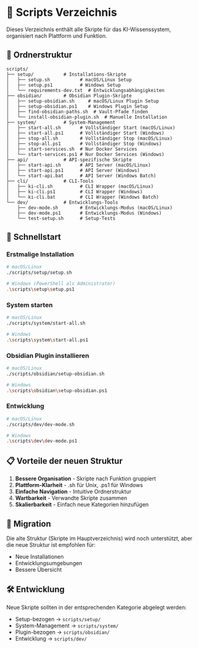 # 📁 Scripts Verzeichnis

Dieses Verzeichnis enthält alle Skripte für das KI-Wissenssystem, organisiert nach Plattform und Funktion.

## 📂 Ordnerstruktur

```
scripts/
├── setup/           # Installations-Skripte
│   ├── setup.sh           # macOS/Linux Setup
│   ├── setup.ps1          # Windows Setup
│   └── requirements-dev.txt  # Entwicklungsabhängigkeiten
├── obsidian/        # Obsidian Plugin-Skripte
│   ├── setup-obsidian.sh     # macOS/Linux Plugin Setup
│   ├── setup-obsidian.ps1    # Windows Plugin Setup
│   ├── find-obsidian-paths.sh  # Vault-Pfade finden
│   └── install-obsidian-plugin.sh  # Manuelle Installation
├── system/          # System-Management
│   ├── start-all.sh       # Vollständiger Start (macOS/Linux)
│   ├── start-all.ps1      # Vollständiger Start (Windows)
│   ├── stop-all.sh        # Vollständiger Stop (macOS/Linux)
│   ├── stop-all.ps1       # Vollständiger Stop (Windows)
│   ├── start-services.sh  # Nur Docker Services
│   └── start-services.ps1 # Nur Docker Services (Windows)
├── api/             # API-spezifische Skripte
│   ├── start-api.sh       # API Server (macOS/Linux)
│   ├── start-api.ps1      # API Server (Windows)
│   └── start-api.bat      # API Server (Windows Batch)
├── cli/             # CLI-Tools
│   ├── ki-cli.sh          # CLI Wrapper (macOS/Linux)
│   ├── ki-cli.ps1         # CLI Wrapper (Windows)
│   └── ki-cli.bat         # CLI Wrapper (Windows Batch)
└── dev/             # Entwicklungs-Tools
    ├── dev-mode.sh        # Entwicklungs-Modus (macOS/Linux)
    ├── dev-mode.ps1       # Entwicklungs-Modus (Windows)
    └── test-setup.sh      # Setup-Tests
```

## 🚀 Schnellstart

### Erstmalige Installation
```bash
# macOS/Linux
./scripts/setup/setup.sh

# Windows (PowerShell als Administrator)
.\scripts\setup\setup.ps1
```

### System starten
```bash
# macOS/Linux
./scripts/system/start-all.sh

# Windows
.\scripts\system\start-all.ps1
```

### Obsidian Plugin installieren
```bash
# macOS/Linux
./scripts/obsidian/setup-obsidian.sh

# Windows
.\scripts\obsidian\setup-obsidian.ps1
```

### Entwicklung
```bash
# macOS/Linux
./scripts/dev/dev-mode.sh

# Windows
.\scripts\dev\dev-mode.ps1
```

## 📋 Vorteile der neuen Struktur

1. **Bessere Organisation** - Skripte nach Funktion gruppiert
2. **Plattform-Klarheit** - .sh für Unix, .ps1 für Windows
3. **Einfache Navigation** - Intuitive Ordnerstruktur
4. **Wartbarkeit** - Verwandte Skripte zusammen
5. **Skalierbarkeit** - Einfach neue Kategorien hinzufügen

## 🔄 Migration

Die alte Struktur (Skripte im Hauptverzeichnis) wird noch unterstützt, aber die neue Struktur ist empfohlen für:
- Neue Installationen
- Entwicklungsumgebungen
- Bessere Übersicht

## 🛠️ Entwicklung

Neue Skripte sollten in der entsprechenden Kategorie abgelegt werden:
- Setup-bezogen → `scripts/setup/`
- System-Management → `scripts/system/`
- Plugin-bezogen → `scripts/obsidian/`
- Entwicklung → `scripts/dev/` 